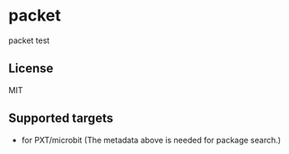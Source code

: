 # packet

packet test

## License

MIT

## Supported targets

* for PXT/microbit
(The metadata above is needed for package search.)


